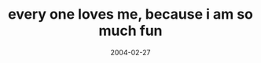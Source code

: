 ---
layout: base.njk
title : 'every one loves me, because i am so much fun' 
view_title : 'every one loves me, because i am so much fun' 
year : '2004' 
date : '2004-02-27' 
img_file : '/drawing/everyonelovesme.png' 
html_file : 'everyonelovesme' 
next_html : 'buthesaidiwasbeautiful.html' 
year_order : '21' 
permalink : "title/{{html_file}}.html"
---